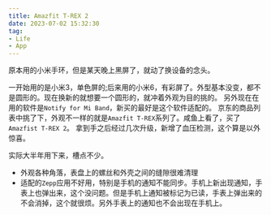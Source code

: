```yaml
---
title: Amazfit T-REX 2
date: 2023-07-02 15:32:30
tag:
- Life
- App
---
```


原本用的小米手环，但是某天晚上黑屏了，就动了换设备的念头。

<!---more--->

一开始用的是小米3，单色屏的;后来用的小米6，有彩屏了。外型基本没变，都不是圆形的。现在换新的就想要一个圆形的，就冲着外观为目的挑的。
另外现在在用的软件是`Notify for Mi Band`，新买的最好是这个软件适配的。
京东的商品列表中挑了下，外观不一样的就是`Amazfit T-REX`系列了。咸鱼上看了，买了`Amazfist T-REX 2`。
拿到手之后经过几次升级，新增了血压检测，这个算是以外惊喜。

实际大半年用下来，槽点不少。
- 外观各种角落，表盘上的螺丝和外壳之间的缝隙很难清理
- 适配的`Zepp`应用不好用，特别是手机的通知不能同步。手机上新出现通知，手表上也弹出来，这个没问题。但是手机上通知被标记为已读，手表上弹出来的不会消掉，这个就很烦。另外手表上的通知也不会出现在手机上。